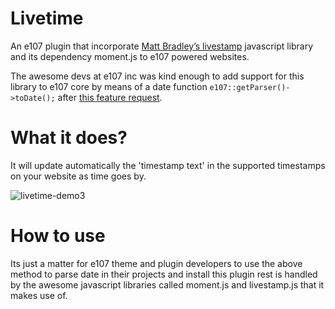# Livetime
An e107 plugin that incorporate [Matt Bradley’s livestamp](https://github.com/mattbradley/livestampjs) javascript library and its dependency moment.js to e107 powered websites. 

The awesome devs at e107 inc was kind enough to add support for this library to e107 core by means of a date function `e107::getParser()->toDate();` after [this feature request](https://github.com/e107inc/e107/issues/372).

# What it does?
It will update automatically the 'timestamp text' in the supported timestamps on your website as time goes by.

![livetime-demo3](https://user-images.githubusercontent.com/315195/29000187-47802a26-7a75-11e7-8209-570eea38d5d1.gif)

# How to use
Its just a matter for e107 theme and plugin developers to use the above method to parse date in their projects and install this plugin rest is handled by the awesome javascript libraries called moment.js and livestamp.js that it makes use of.
